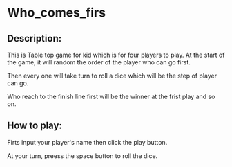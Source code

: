 # Who_comes_firs
## Description:
This is Table top game for kid which is for four players to play. At the start of the game, it will random the order of the player who can go first. 


Then every one will take turn to roll a dice which will be the step of player can go. 


Who reach to the finish line first will be the winner at the frist play and so on.


## How to play:
Firts input your player's name then click the play button.


At your turn, preess the space button to roll the dice.


